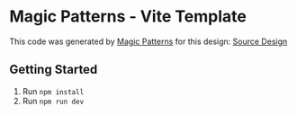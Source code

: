 # Magic Patterns - Vite Template

This code was generated by [Magic Patterns](https://magicpatterns.com) for this design: [Source Design](https://www.magicpatterns.com/c/cfwade7ovevpfqhkjgkrcu)

## Getting Started

1. Run `npm install`
2. Run `npm run dev`
